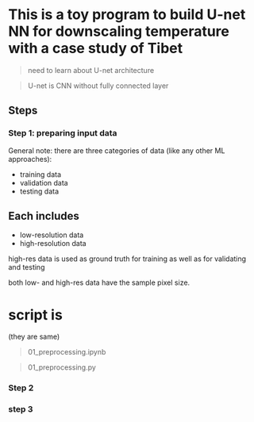 # This is a toy program to build U-net NN for downscaling temperature with a case study of Tibet

> need to learn about U-net architecture

> U-net is CNN without fully connected layer 


## Steps

### Step 1: preparing input data

General note: there are three categories of data (like any other ML approaches):

- training data
- validation data
- testing data

Each includes
-

- low-resolution data
- high-resolution data

high-res data is used as ground truth for training as well as for validating and testing

both low- and high-res data have the sample pixel size.

script is
=
(they are same)
> 01_preprocessing.ipynb

> 01_preprocessing.py


### Step 2

### step 3


